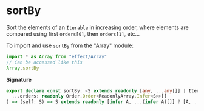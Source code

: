 # sortBy

Sort the elements of an `Iterable` in increasing order, where elements are compared
using first `orders[0]`, then `orders[1]`, etc...

To import and use `sortBy` from the "Array" module:

```ts
import * as Array from "effect/Array"
// Can be accessed like this
Array.sortBy
```

**Signature**

```ts
export declare const sortBy: <S extends readonly [any, ...any[]] | Iterable<any>>(
  ...orders: readonly Order.Order<ReadonlyArray.Infer<S>>[]
) => (self: S) => S extends readonly [infer A, ...(infer A)[]] ? [A, ...A[]] : S extends Iterable<infer A> ? A[] : never
```

